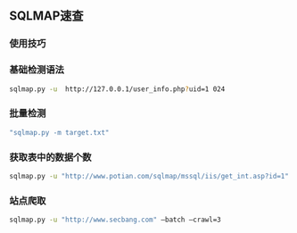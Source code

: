 ## SQLMAP速查
### 使用技巧
### 基础检测语法
```Bash
sqlmap.py -u  http://127.0.0.1/user_info.php?uid=1 024
```
### 批量检测
```Bash
"sqlmap.py -m target.txt"
```
### 获取表中的数据个数
```Bash
sqlmap.py -u "http://www.potian.com/sqlmap/mssql/iis/get_int.asp?id=1" –count -Dtestdb
```
### 站点爬取
```Bash
sqlmap.py -u "http://www.secbang.com" –batch –crawl=3
```